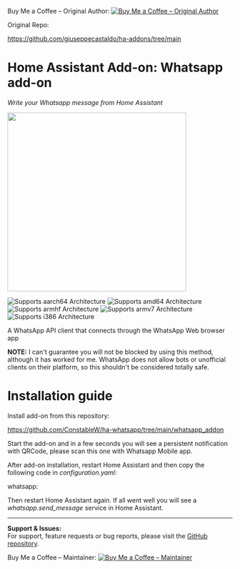 Buy Me a Coffee – Original Author:
[![Buy Me a Coffee – Original Author](https://www.buymeacoffee.com/assets/img/custom_images/orange_img.png)](https://www.buymeacoffee.com/zkfpkdwyhyq)

Original Repo:

https://github.com/giuseppecastaldo/ha-addons/tree/main

# Home Assistant Add-on: Whatsapp add-on

_Write your Whatsapp message from Home Assistant_

<img src="https://github.com/ConstableW/ha-whatsapp/blob/main/whatsapp_addon/logo.png?raw=true" width="400"/>

![Supports aarch64 Architecture][aarch64-shield]
![Supports amd64 Architecture][amd64-shield]
![Supports armhf Architecture][armhf-shield]
![Supports armv7 Architecture][armv7-shield]
![Supports i386 Architecture][i386-shield]

[aarch64-shield]: https://img.shields.io/badge/aarch64-yes-green.svg
[amd64-shield]: https://img.shields.io/badge/amd64-yes-green.svg
[armhf-shield]: https://img.shields.io/badge/armhf-yes-green.svg
[armv7-shield]: https://img.shields.io/badge/armv7-yes-green.svg
[i386-shield]: https://img.shields.io/badge/i386-yes-green.svg

A WhatsApp API client that connects through the WhatsApp Web browser app

**NOTE:** I can't guarantee you will not be blocked by using this method, although it has worked for me. WhatsApp does not allow bots or unofficial clients on their platform, so this shouldn't be considered totally safe.

# Installation guide

Install add-on from this repository:

https://github.com/ConstableW/ha-whatsapp/tree/main/whatsapp_addon


Start the add-on and in a few seconds you will see a persistent notification with QRCode, please scan this one with Whatsapp Mobile app.

After add-on installation, restart Home Assistant and then copy the following code in _configuration.yaml_:

whatsapp:


Then restart Home Assistant again. If all went well you will see a _whatsapp.send_message_ service in Home Assistant.

---

**Support & Issues:**  
For support, feature requests or bug reports, please visit the [GitHub repository](https://github.com/ConstableW/ha-whatsapp/tree/main/whatsapp_addon).


Buy Me a Coffee – Maintainer:
[![Buy Me a Coffee – Maintainer](https://www.buymeacoffee.com/assets/img/custom_images/orange_img.png)](https://www.buymeacoffee.com/constablew)
